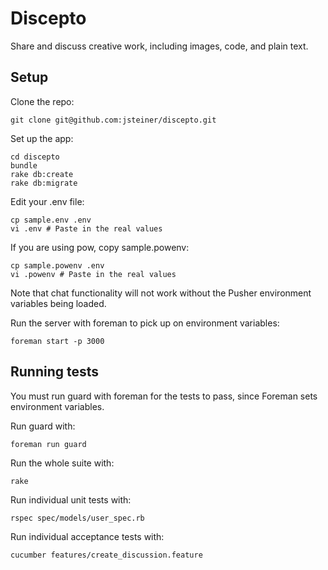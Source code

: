 Discepto
========

Share and discuss creative work, including images, code, and plain text.

Setup
-----

Clone the repo:

    git clone git@github.com:jsteiner/discepto.git

Set up the app:

    cd discepto
    bundle
    rake db:create
    rake db:migrate

Edit your .env file:

    cp sample.env .env
    vi .env # Paste in the real values

If you are using pow, copy sample.powenv:

    cp sample.powenv .env
    vi .powenv # Paste in the real values

Note that chat functionality will not work without the Pusher environment variables being loaded.

Run the server with foreman to pick up on environment variables:

    foreman start -p 3000

Running tests
-------------

You must run guard with foreman for the tests to pass, since Foreman sets
environment variables.

Run guard with:

    foreman run guard

Run the whole suite with:

    rake

Run individual unit tests with:

    rspec spec/models/user_spec.rb

Run individual acceptance tests with:

    cucumber features/create_discussion.feature
